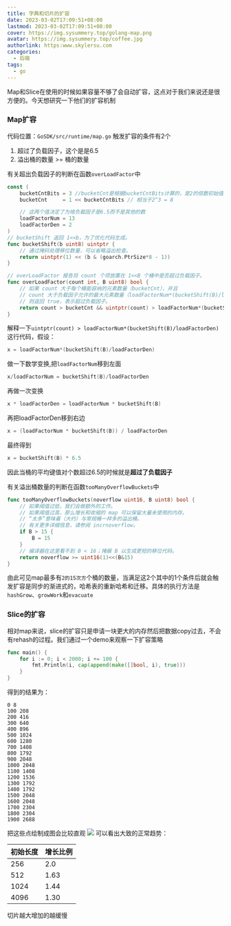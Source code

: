 ```yaml
---
title: 字典和切片的扩容
date: 2023-03-02T17:09:51+08:00
lastmod: 2023-03-02T17:09:51+08:00
cover: https://img.sysummery.top/golang-map.png
avatar: https://img.sysummery.top/coffee.jpg
authorlink: https:www.skylersu.com
categories:
  - 后端
tags:
  - go
---
```

Map和Slice在使用的时候如果容量不够了会自动扩容，这点对于我们来说还是很方便的。今天想研究一下他们的扩容机制

<!--more-->


### Map扩容
代码位置：`GoSDK/src/runtime/map.go`
触发扩容的条件有2个

1. 超过了负载因子，这个是是6.5
2. 溢出桶的数量 >= 桶的数量

有关超出负载因子的判断在函数`overLoadFactor`中
```go
const (
	bucketCntBits = 3 //bucketCnt是根据bucketCntBits计算的，是2的倍数初始值是8
	bucketCnt     = 1 << bucketCntBits // 相当于2^3 = 8

	// 这两个值决定了为啥负载因子是6.5而不是其他的数
	loadFactorNum = 13
	loadFactorDen = 2
)
// bucketShift 返回 1<<b，为了优化代码生成。
func bucketShift(b uint8) uintptr {
	// 通过掩码处理移位数量，可以省略溢出检查。
	return uintptr(1) << (b & (goarch.PtrSize*8 - 1))
}

// overLoadFactor 报告将 count 个项放置在 1<<B 个桶中是否超过负载因子。
func overLoadFactor(count int, B uint8) bool {
	// 如果 count 大于每个桶能容纳的元素数量（bucketCnt），并且
	// count 大于负载因子允许的最大元素数量（loadFactorNum*(bucketShift(B)/loadFactorDen)），
	// 则返回 true，表示超过负载因子。
	return count > bucketCnt && uintptr(count) > loadFactorNum*(bucketShift(B)/loadFactorDen)
}
```
解释一下`uintptr(count) > loadFactorNum*(bucketShift(B)/loadFactorDen)`这行代码，假设：
```go
x = loadFactorNum*(bucketShift(B)/loadFactorDen)
```
做一下数学变换,把`loadFactorNum`移到左面
```go
x/loadFactorNum = bucketShift(B)/loadFactorDen
```
再做一次变换
```go
x * loadFactorDen = loadFactorNum * bucketShift(B)
```
再把loadFactorDen移到右边
```go
x = (loadFactorNum * bucketShift(B)) / loadFactorDen
```
最终得到
```go
x = bucketShift(B) * 6.5
```
因此当桶的平均键值对个数超过6.5的时候就是**超过了负载因子**

有关溢出桶数量的判断在函数`tooManyOverflowBuckets`中

```go
func tooManyOverflowBuckets(noverflow uint16, B uint8) bool {
	// 如果阈值过低，我们会做额外的工作。
	// 如果阈值过高，那么增长和收缩的 map 可以保留大量未使用的内存。
	// “太多”意味着（大约）与常规桶一样多的溢出桶。
	// 有关更多详细信息，请参阅 incrnoverflow。
	if B > 15 {
		B = 15
	}
	// 编译器在这里看不到 B < 16；掩蔽 B 以生成更短的移位代码。
	return noverflow >= uint16(1)<<(B&15)
}
```
由此可见map最多有`2的15次方`个桶的数量，当满足这2个其中的1个条件后就会触发扩容是同步的渐进式的，哈希表的重新哈希和迁移。具体的执行方法是`hashGrow`、`growWork`和`evacuate`


### Slice的扩容
相对map来说，slice的扩容只是申请一块更大的内存然后把数据copy过去，不会有rehash的过程。我们通过一个demo来观察一下扩容策略
```go
func main() {
    for i := 0; i < 2000; i += 100 {
        fmt.Println(i, cap(append(make([]bool, i), true)))
    }
}
```
得到的结果为：
```
0 8
100 208
200 416
300 640
400 896
500 1024
600 1280
700 1408
800 1792
900 2048
1000 2048
1100 1408
1200 1536
1300 1792
1400 1792
1500 2048
1600 2048
1700 2304
1800 2304
1900 2688
```
把这些点绘制成图会比较直观
![](https://img.sysummery.top/slice-resize3.jpg)
可以看出大致的正常趋势：

| 初始长度  |增长比例  |
| --- | --- |
| 256 |2.0  |
| 512 | 1.63 |
| 1024 | 1.44 |
| 4096 | 1.30 |


切片越大增加的越缓慢
